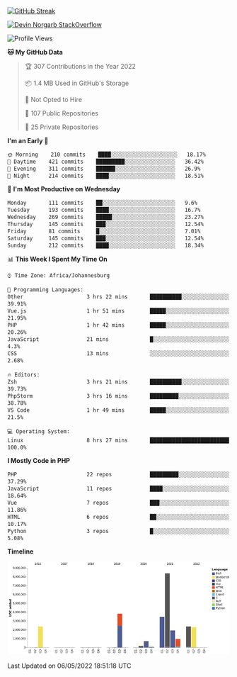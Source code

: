 
[![GitHub Streak](http://github-readme-streak-stats.herokuapp.com?user=DevinNorgarb&date_format=M%20j%5B%2C%20Y%5D)](https://git.io/streak-stats)


[![Devin Norgarb StackOverflow](https://github-readme-stackoverflow.vercel.app/?userID=4993755)](https://stackoverflow.com/users/4993755/devin-norgarb)

<!--START_SECTION:waka-->
![Profile Views](http://img.shields.io/badge/Profile%20Views-1-blue)

**🐱 My GitHub Data** 

> 🏆 307 Contributions in the Year 2022
 > 
> 📦 1.4 MB Used in GitHub's Storage 
 > 
> 🚫 Not Opted to Hire
 > 
> 📜 107 Public Repositories 
 > 
> 🔑 25 Private Repositories  
 > 
**I'm an Early 🐤** 

```text
🌞 Morning    210 commits    ████░░░░░░░░░░░░░░░░░░░░░   18.17% 
🌆 Daytime    421 commits    █████████░░░░░░░░░░░░░░░░   36.42% 
🌃 Evening    311 commits    ██████░░░░░░░░░░░░░░░░░░░   26.9% 
🌙 Night      214 commits    ████░░░░░░░░░░░░░░░░░░░░░   18.51%

```
📅 **I'm Most Productive on Wednesday** 

```text
Monday       111 commits    ██░░░░░░░░░░░░░░░░░░░░░░░   9.6% 
Tuesday      193 commits    ████░░░░░░░░░░░░░░░░░░░░░   16.7% 
Wednesday    269 commits    █████░░░░░░░░░░░░░░░░░░░░   23.27% 
Thursday     145 commits    ███░░░░░░░░░░░░░░░░░░░░░░   12.54% 
Friday       81 commits     █░░░░░░░░░░░░░░░░░░░░░░░░   7.01% 
Saturday     145 commits    ███░░░░░░░░░░░░░░░░░░░░░░   12.54% 
Sunday       212 commits    ████░░░░░░░░░░░░░░░░░░░░░   18.34%

```


📊 **This Week I Spent My Time On** 

```text
⌚︎ Time Zone: Africa/Johannesburg

💬 Programming Languages: 
Other                    3 hrs 22 mins       ██████████░░░░░░░░░░░░░░░   39.91% 
Vue.js                   1 hr 51 mins        █████░░░░░░░░░░░░░░░░░░░░   21.95% 
PHP                      1 hr 42 mins        █████░░░░░░░░░░░░░░░░░░░░   20.26% 
JavaScript               21 mins             █░░░░░░░░░░░░░░░░░░░░░░░░   4.3% 
CSS                      13 mins             ░░░░░░░░░░░░░░░░░░░░░░░░░   2.68%

🔥 Editors: 
Zsh                      3 hrs 21 mins       ██████████░░░░░░░░░░░░░░░   39.73% 
PhpStorm                 3 hrs 16 mins       █████████░░░░░░░░░░░░░░░░   38.78% 
VS Code                  1 hr 49 mins        █████░░░░░░░░░░░░░░░░░░░░   21.5%

💻 Operating System: 
Linux                    8 hrs 27 mins       █████████████████████████   100.0%

```

**I Mostly Code in PHP** 

```text
PHP                      22 repos            █████████░░░░░░░░░░░░░░░░   37.29% 
JavaScript               11 repos            ████░░░░░░░░░░░░░░░░░░░░░   18.64% 
Vue                      7 repos             ███░░░░░░░░░░░░░░░░░░░░░░   11.86% 
HTML                     6 repos             ██░░░░░░░░░░░░░░░░░░░░░░░   10.17% 
Python                   3 repos             █░░░░░░░░░░░░░░░░░░░░░░░░   5.08%

```


**Timeline**

![Chart not found](https://raw.githubusercontent.com/DevinNorgarb/DevinNorgarb/main/charts/bar_graph.png) 


 Last Updated on 06/05/2022 18:51:18 UTC
<!--END_SECTION:waka-->

